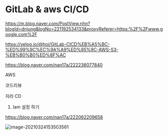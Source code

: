 # GitLab & aws CI/CD



https://m.blog.naver.com/PostView.nhn?blogId=dnjung&logNo=221192534133&proxyReferer=https:%2F%2Fwww.google.com%2F



https://velog.io/@hoi/GitLab-CICD%EB%A5%BC-%ED%99%9C%EC%9A%A9%ED%95%9C-AWS-S3-%EB%B0%B0%ED%8F%AC



https://blog.naver.com/nan17a/222236077840

AWS 

코드리뷰 

지라 CD 



1.  Iam 설정 하기 

   https://blog.naver.com/nan17a/222062209658





![image-20210324153503561](C:\Users\apexsoft\AppData\Roaming\Typora\typora-user-images\image-20210324153503561.png)